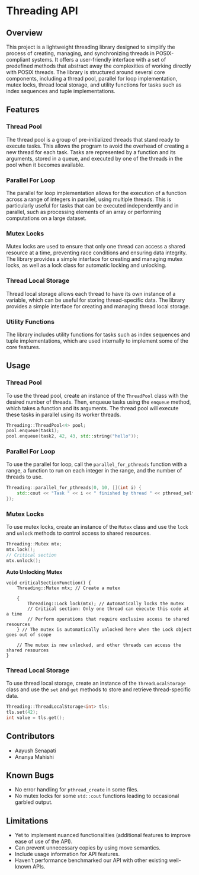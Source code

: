 # Threading API

## Overview

This project is a lightweight threading library designed to simplify the process of creating, managing, and synchronizing threads in POSIX-compliant systems. It offers a user-friendly interface with a set of predefined methods that abstract away the complexities of working directly with POSIX threads. The library is structured around several core components, including a thread pool, parallel for loop implementation, mutex locks, thread local storage, and utility functions for tasks such as index sequences and tuple implementations.

## Features

### Thread Pool

The thread pool is a group of pre-initialized threads that stand ready to execute tasks. This allows the program to avoid the overhead of creating a new thread for each task. Tasks are represented by a function and its arguments, stored in a queue, and executed by one of the threads in the pool when it becomes available.

### Parallel For Loop

The parallel for loop implementation allows for the execution of a function across a range of integers in parallel, using multiple threads. This is particularly useful for tasks that can be executed independently and in parallel, such as processing elements of an array or performing computations on a large dataset.

### Mutex Locks

Mutex locks are used to ensure that only one thread can access a shared resource at a time, preventing race conditions and ensuring data integrity. The library provides a simple interface for creating and managing mutex locks, as well as a lock class for automatic locking and unlocking.

### Thread Local Storage

Thread local storage allows each thread to have its own instance of a variable, which can be useful for storing thread-specific data. The library provides a simple interface for creating and managing thread local storage.

### Utility Functions

The library includes utility functions for tasks such as index sequences and tuple implementations, which are used internally to implement some of the core features.

## Usage

### Thread Pool

To use the thread pool, create an instance of the `ThreadPool` class with the desired number of threads. Then, enqueue tasks using the `enqueue` method, which takes a function and its arguments. The thread pool will execute these tasks in parallel using its worker threads.

```c++
Threading::ThreadPool<4> pool;
pool.enqueue(task1);
pool.enqueue(task2, 42, 43, std::string("hello"));
```


### Parallel For Loop

To use the parallel for loop, call the `parallel_for_pthreads` function with a range, a function to run on each integer in the range, and the number of threads to use.

```c++
Threading::parallel_for_pthreads(0, 10, [](int i) {
    std::cout << "Task " << i << " finished by thread " << pthread_self() << std::endl;
});
```



### Mutex Locks

To use mutex locks, create an instance of the `Mutex` class and use the `lock` and `unlock` methods to control access to shared resources.


```c++
Threading::Mutex mtx;
mtx.lock();
// Critical section
mtx.unlock();
```

**Auto Unlocking Mutex**
```
void criticalSectionFunction() {
    Threading::Mutex mtx; // Create a mutex

    {
        Threading::Lock lock(mtx); // Automatically locks the mutex
        // Critical section: Only one thread can execute this code at a time
        // Perform operations that require exclusive access to shared resources
    } // The mutex is automatically unlocked here when the Lock object goes out of scope

    // The mutex is now unlocked, and other threads can access the shared resources
}
```


### Thread Local Storage

To use thread local storage, create an instance of the `ThreadLocalStorage` class and use the `set` and `get` methods to store and retrieve thread-specific data.

```c++
Threading::ThreadLocalStorage<int> tls;
tls.set(42);
int value = tls.get();
```

## Contributors

- Aayush Senapati
- Ananya Mahishi

## Known Bugs

- No error handling for `pthread_create` in some files.
- No mutex locks for some `std::cout` functions leading to occasional garbled output.

## Limitations

- Yet to implement nuanced functionalities (additional features to improve ease of use of the API).
- Can prevent unnecessary copies by using move semantics.
- Include usage information for API features.
- Haven’t performance benchmarked our API with other existing well-known APIs.